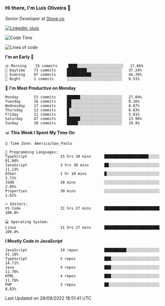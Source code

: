 ### Hi there, I'm Luis Oliveira 👋
*Senior Developer* at [Stone co](https://www.stone.com.br)  

[![Linkedin: oluis](https://img.shields.io/badge/-ooluis-blue?style=flat-square&logo=Linkedin&logoColor=white&link=https://www.linkedin.com/in/ooluis)](https://www.linkedin.com/in/ooluis/)

<!--START_SECTION:waka-->
![Code Time](http://img.shields.io/badge/Code%20Time-2%2C320%20hrs%2031%20mins-blue)

![Lines of code](https://img.shields.io/badge/From%20Hello%20World%20I%27ve%20Written-240%20Thousand%20lines%20of%20code-blue)

**I'm an Early 🐤** 

```text
🌞 Morning    35 commits     ████░░░░░░░░░░░░░░░░░░░░░   17.86% 
🌆 Daytime    73 commits     █████████░░░░░░░░░░░░░░░░   37.24% 
🌃 Evening    87 commits     ███████████░░░░░░░░░░░░░░   44.39% 
🌙 Night      1 commits      ░░░░░░░░░░░░░░░░░░░░░░░░░   0.51%

```
📅 **I'm Most Productive on Monday** 

```text
Monday       53 commits     ██████░░░░░░░░░░░░░░░░░░░   27.04% 
Tuesday      16 commits     ██░░░░░░░░░░░░░░░░░░░░░░░   8.16% 
Wednesday    17 commits     ██░░░░░░░░░░░░░░░░░░░░░░░   8.67% 
Thursday     13 commits     █░░░░░░░░░░░░░░░░░░░░░░░░   6.63% 
Friday       11 commits     █░░░░░░░░░░░░░░░░░░░░░░░░   5.61% 
Saturday     47 commits     ██████░░░░░░░░░░░░░░░░░░░   23.98% 
Sunday       39 commits     █████░░░░░░░░░░░░░░░░░░░░   19.9%

```


📊 **This Week I Spent My Time On** 

```text
⌚︎ Time Zone: America/Sao_Paulo

💬 Programming Languages: 
TypeScript               25 hrs 30 mins      ████████████████████░░░░░   81.08% 
JavaScript               3 hrs 30 mins       ██░░░░░░░░░░░░░░░░░░░░░░░   11.13% 
Other                    1 hr 10 mins        █░░░░░░░░░░░░░░░░░░░░░░░░   3.72% 
JSON                     38 mins             ░░░░░░░░░░░░░░░░░░░░░░░░░   2.05% 
Properties               30 mins             ░░░░░░░░░░░░░░░░░░░░░░░░░   1.62%

🔥 Editors: 
VS Code                  31 hrs 27 mins      █████████████████████████   100.0%

💻 Operating System: 
Linux                    31 hrs 27 mins      █████████████████████████   100.0%

```

**I Mostly Code in JavaScript** 

```text
JavaScript               14 repos            ██████████░░░░░░░░░░░░░░░   41.18% 
TypeScript               5 repos             ███░░░░░░░░░░░░░░░░░░░░░░   14.71% 
Java                     4 repos             ███░░░░░░░░░░░░░░░░░░░░░░   11.76% 
HTML                     4 repos             ███░░░░░░░░░░░░░░░░░░░░░░   11.76% 
PHP                      3 repos             ██░░░░░░░░░░░░░░░░░░░░░░░   8.82%

```



 Last Updated on 28/08/2022 18:51:41 UTC
<!--END_SECTION:waka-->
